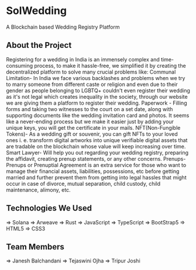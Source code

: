 # SolWedding

A Blockchain based Wedding Registry Platform

## About the Project

Registering for a wedding in India is an immensely complex and time-consuming process, to make it hassle-free, we simplified it by creating the decentralized  platform to solve many crucial problems like:
Communal Limitation- In India we face various backlashes and problems when we try to marry someone from different caste or religion and even due to their gender as  people belonging to LGBTQ+ couldn't even register their wedding as it's not legal which creates inequality in the society, through our website we are giving them a platform to register their wedding.
Paperwork - Filling forms and taking two witnesses to the court on a set date, along with supporting documents like the wedding invitation card and photos. It seems like a never-ending process but we make it easier just by adding your unique keys, you will get the certificate in your mails.
NFT(Non-Fungible Tokens)- As a wedding gift or souvenir, you can gift NFTs to your loved ones i. e. transform digital artworks into unique verifiable digital assets that are tradable on the blockchain whose value will keep increasing over time.  
Smart Lawyer- Will help you out regarding your wedding registry, preparing the affidavit, creating prenup statements, or any other concerns.
Prenups- Prenups or Prenuptial Agreement is an extra service for those who want to manage their financial assets, liabilities, possessions, etc before getting married and further prevent them from getting into legal hassles that might occur in case of divorce, mutual separation, child custody, child maintenance, alimony, etc. 

## Technologies We Used

=> Solana
=> Arweave
=> Rust
=> JavaScript
=> TypeScript
=> BootStrap5
=> HTML5
=> CSS3


## Team Members

=> Janesh Balchandani
=> Tejaswini Ojha
=> Tripur Joshi



